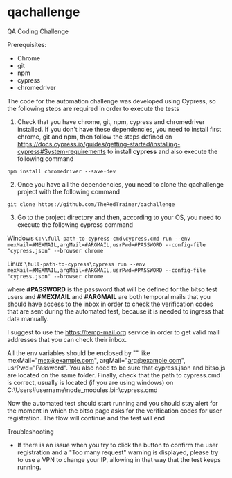 # qachallenge
QA Coding Challenge

Prerequisites: 
- Chrome
- git
- npm 
- cypress
- chromedriver

The code for the automation challenge was developed using Cypress, so the following steps are required in order to execute the tests

1. Check that you have chrome, git, npm, cypress and chromedriver installed. If you don't have these dependencies, you need to install first chrome, git and npm, then follow the steps defined on https://docs.cypress.io/guides/getting-started/installing-cypress#System-requirements to install **cypress** and also execute the following command

`npm install chromedriver --save-dev` 

2. Once you have all the dependencies, you need to clone the qachallenge project with the following command

`git clone https://github.com/TheRedTrainer/qachallenge`

3. Go to the project directory and then, according to your OS, you need to execute the following cypress command

Windows 
`C:\\full-path-to-cypress-cmd\cypress.cmd run --env mexMail=#MEXMAIL,argMail=#ARGMAIL,usrPwd=#PASSWORD --config-file "cypress.json" --browser chrome`

Linux 
`\full-path-to-cypress\cypress run --env mexMail=#MEXMAIL,argMail=#ARGMAIL,usrPwd=#PASSWORD --config-file "cypress.json" --browser chrome`


where **#PASSWORD** is the password that will be defined for the bitso test users and **#MEXMAIL** and **#ARGMAIL** are both temporal mails that you should have access to the inbox in order to check the verification codes that are sent during the automated test, because it is needed to ingress that data manually.

I suggest to use the https://temp-mail.org service in order to get valid mail addresses that you can check their inbox.

All the env variables should be enclosed by "" like mexMail="mex@example.com", argMail="arg@example.com", usrPwd="Password". You also need to be sure that cypress.json and bitso.js are located on the same folder. Finally, check that the path to cypress.cmd is correct, usually is located (if you are using windows) on C:\Users\#username\node_modules\.bin\cypress.cmd


Now the automated test should start running and you should stay alert for the moment in which the bitso page asks for the verification codes for user registration. The flow will continue and the test will end


Troubleshooting 

- If there is an issue when you try to click the button to confirm the user registration and a "Too many request" warning is displayed, please try to use a VPN to change your IP, allowing in that way that the test keeps running. 



